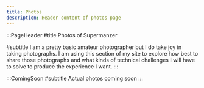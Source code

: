 ```yaml
---
title: Photos
description: Header content of photos page
---
```


:::PageHeader
#title
Photos of Supermanzer 

#subtitle
I am a pretty basic amateur photographer but I do take joy in taking photographs.  I am using this section of my site to explore how best to share those photographs and what kinds of technical challenges I will have to solve to produce the experience I want.
:::

:::ComingSoon
#subtitle
Actual photos coming soon
:::